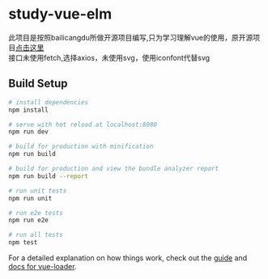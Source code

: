 # study-vue-elm
<div>此项目是按照bailicangdu所做开源项目编写,只为学习理解vue的使用，原开源项目<a href="https://github.com/bailicangdu/vue2-elm" target="_blank">点击这里<a/></div>
<div>接口未使用fetch,选择axios，未使用svg，使用iconfont代替svg</div>

## Build Setup

``` bash
# install dependencies
npm install

# serve with hot reload at localhost:8080
npm run dev

# build for production with minification
npm run build

# build for production and view the bundle analyzer report
npm run build --report

# run unit tests
npm run unit

# run e2e tests
npm run e2e

# run all tests
npm test
```

For a detailed explanation on how things work, check out the [guide](http://vuejs-templates.github.io/webpack/) and [docs for vue-loader](http://vuejs.github.io/vue-loader).
